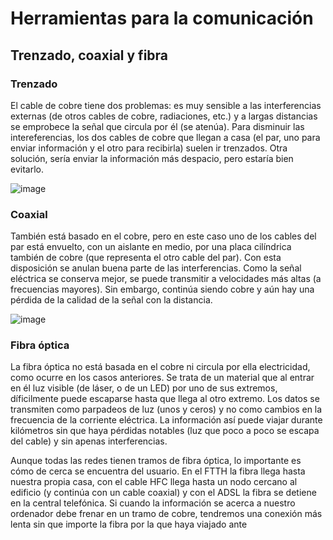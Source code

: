 # Herramientas para la comunicación

## Trenzado, coaxial y fibra

### Trenzado

El cable de cobre tiene dos problemas: es muy sensible a las interferencias externas (de otros cables de cobre, radiaciones, etc.) y a largas distancias se emprobece la señal que circula por él (se atenúa). Para disminuir las intereferencias,  los dos cables de cobre que llegan a casa (el par, uno para enviar información y el otro 
para recibirla) suelen ir trenzados. Otra solución, sería enviar la información más despacio, pero estaría bien evitarlo.

![image](https://github.com/user-attachments/assets/1d8ad3cf-3370-4e7a-8d7d-bf07f38747e4)


### Coaxial

También está basado en el cobre, pero en este caso  uno de los cables del par está envuelto, con un aislante en medio, por una placa cilíndrica también de cobre (que representa el otro cable del par). Con esta disposición se anulan buena parte de las interferencias. 
Como la señal eléctrica se conserva mejor, se puede  transmitir a velocidades más altas (a frecuencias mayores). Sin embargo, continúa siendo cobre y aún hay una pérdida de la calidad de la señal con la distancia.

![image](https://github.com/user-attachments/assets/c9f44bcc-2c97-4d81-905a-b7c52403c5ec)

### Fibra óptica

La fibra óptica no está basada en el cobre ni circula por ella electricidad, como ocurre en los casos anteriores. Se trata de un material que al entrar en él luz visible (de  láser, o de un LED) por uno de sus extremos, díficilmente puede escaparse hasta que 
llega al otro extremo. Los datos se transmiten como parpadeos de luz (unos y ceros) y  no como cambios en la frecuencia de la corriente eléctrica. La información así puede viajar durante kilómetros sin que haya pérdidas notables (luz que poco a poco 
se escapa del cable) y sin apenas interferencias.


Aunque todas las redes tienen tramos de fibra óptica, lo importante es cómo de cerca se encuentra del usuario. En el FTTH la fibra llega hasta nuestra propia casa, con el 
cable HFC llega hasta un nodo cercano al edificio (y continúa con un cable coaxial) y con el ADSL la fibra se detiene en la central telefónica. 
Si cuando la información se acerca a nuestro ordenador debe frenar en un tramo de cobre, tendremos una conexión más lenta sin que importe la fibra por la que haya viajado ante
